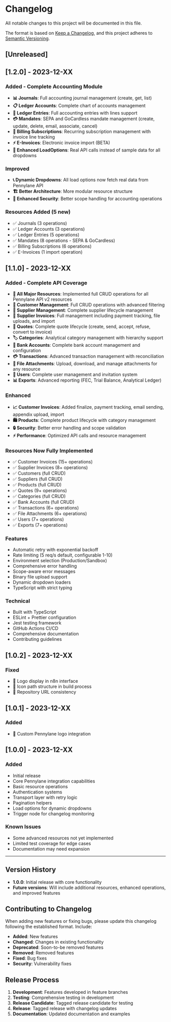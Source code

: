# Changelog

All notable changes to this project will be documented in this file.

The format is based on [Keep a Changelog](https://keepachangelog.com/en/1.0.0/),
and this project adheres to [Semantic Versioning](https://semver.org/spec/v2.0.0.html).

## [Unreleased]

## [1.2.0] - 2023-12-XX

### Added - Complete Accounting Module
- **📊 Journals**: Full accounting journal management (create, get, list)
- **📋 Ledger Accounts**: Complete chart of accounts management 
- **📝 Ledger Entries**: Full accounting entries with lines support
- **💳 Mandates**: SEPA and GoCardless mandate management (create, update, delete, email, associate, cancel)
- **🔄 Billing Subscriptions**: Recurring subscription management with invoice line tracking
- **⚡ E-Invoices**: Electronic invoice import (BETA)
- **🔧 Enhanced LoadOptions**: Real API calls instead of sample data for all dropdowns

### Improved
- **📞 Dynamic Dropdowns**: All load options now fetch real data from Pennylane API
- **🏗️ Better Architecture**: More modular resource structure
- **🔐 Enhanced Security**: Better scope handling for accounting operations

### Resources Added (5 new)
- ✅ Journals (3 operations)
- ✅ Ledger Accounts (3 operations)
- ✅ Ledger Entries (5 operations) 
- ✅ Mandates (8 operations - SEPA & GoCardless)
- ✅ Billing Subscriptions (6 operations)
- ✅ E-Invoices (1 import operation)

## [1.1.0] - 2023-12-XX

### Added - Complete API Coverage
- **🎯 All Major Resources**: Implemented full CRUD operations for all Pennylane API v2 resources
- **👥 Customer Management**: Full CRUD operations with advanced filtering
- **🏢 Supplier Management**: Complete supplier lifecycle management
- **📄 Supplier Invoices**: Full management including payment tracking, file uploads, and import
- **💼 Quotes**: Complete quote lifecycle (create, send, accept, refuse, convert to invoice)
- **🏷️ Categories**: Analytical category management with hierarchy support
- **🏦 Bank Accounts**: Complete bank account management and configuration
- **💳 Transactions**: Advanced transaction management with reconciliation
- **📎 File Attachments**: Upload, download, and manage attachments for any resource
- **👤 Users**: Complete user management and invitation system
- **📊 Exports**: Advanced reporting (FEC, Trial Balance, Analytical Ledger)

### Enhanced
- **📈 Customer Invoices**: Added finalize, payment tracking, email sending, appendix upload, import
- **🛍️ Products**: Complete product lifecycle with category management
- **🔒 Security**: Better error handling and scope validation
- **⚡ Performance**: Optimized API calls and resource management

### Resources Now Fully Implemented
- ✅ Customer Invoices (15+ operations)
- ✅ Supplier Invoices (8+ operations) 
- ✅ Customers (full CRUD)
- ✅ Suppliers (full CRUD)
- ✅ Products (full CRUD)
- ✅ Quotes (9+ operations)
- ✅ Categories (full CRUD)
- ✅ Bank Accounts (full CRUD)
- ✅ Transactions (6+ operations)
- ✅ File Attachments (6+ operations)
- ✅ Users (7+ operations)
- ✅ Exports (7+ operations)

### Features
- Automatic retry with exponential backoff
- Rate limiting (5 req/s default, configurable 1-10)
- Environment selection (Production/Sandbox)
- Comprehensive error handling
- Scope-aware error messages
- Binary file upload support
- Dynamic dropdown loaders
- TypeScript with strict typing

### Technical
- Built with TypeScript
- ESLint + Prettier configuration
- Jest testing framework
- GitHub Actions CI/CD
- Comprehensive documentation
- Contributing guidelines

## [1.0.2] - 2023-12-XX

### Fixed
- 🎨 Logo display in n8n interface
- 🔧 Icon path structure in build process
- 📝 Repository URL consistency

## [1.0.1] - 2023-12-XX

### Added
- 🎨 Custom Pennylane logo integration

## [1.0.0] - 2023-12-XX

### Added
- Initial release
- Core Pennylane integration capabilities
- Basic resource operations
- Authentication systems
- Transport layer with retry logic
- Pagination helpers
- Load options for dynamic dropdowns
- Trigger node for changelog monitoring

### Known Issues
- Some advanced resources not yet implemented
- Limited test coverage for edge cases
- Documentation may need expansion

---

## Version History

- **1.0.0**: Initial release with core functionality
- **Future versions**: Will include additional resources, enhanced operations, and improved features

## Contributing to Changelog

When adding new features or fixing bugs, please update this changelog following the established format. Include:

- **Added**: New features
- **Changed**: Changes in existing functionality
- **Deprecated**: Soon-to-be removed features
- **Removed**: Removed features
- **Fixed**: Bug fixes
- **Security**: Vulnerability fixes

## Release Process

1. **Development**: Features developed in feature branches
2. **Testing**: Comprehensive testing in development
3. **Release Candidate**: Tagged release candidate for testing
4. **Release**: Tagged release with changelog updates
5. **Documentation**: Updated documentation and examples
